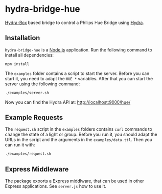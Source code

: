# hydra-bridge-hue

[Hydra-Box](https://github.com/zazuko/hydra-box) based bridge to control a Philips Hue Bridge using [Hydra](http://www.hydra-cg.com/).

## Installation

`hydra-bridge-hue` is a [Node.js](https://nodejs.org/en/) application.
Run the following command to install all dependencies:

```bash
npm install
``` 

The `examples` folder contains a script to start the server.
Before you can start it, you need to adapt the `HUE_*` variables.
After that you can start the server using the following command:

```bash
./examples/server.sh
``` 

Now you can find the Hydra API at: [http://localhost:9000/hue/](http://localhost:9000/hue/)

## Example Requests

The `request.sh` script in the `examples` folders contains `curl` commands to change the state of a light or group.
Before you run it, you should adapt the URLs in the script and the arguments in the `examples/data.ttl`. 
Then you can run it with:

```bash
./examples/request.sh
```

## Express Middleware

The package exports a [Express](https://expressjs.com/) middlware, that can be used in other Express applications.
See `server.js` how to use it.
